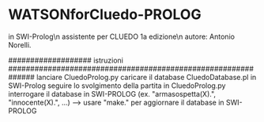 # WATSONforCluedo-PROLOG

in SWI-Prolog\n
assistente per CLUEDO 1a edizione\n
autore: Antonio Norelli.

################### istruzioni ##############################################################
lanciare CluedoProlog.py
caricare il database CluedoDatabase.pl in SWI-Prolog
seguire lo svolgimento della partita in CluedoProlog.py
interrogare il database in SWI-PROLOG (ex. "armasospetta(X).", "innocente(X).", ...)
--> usare "make." per aggiornare il database in SWI-PROLOG
